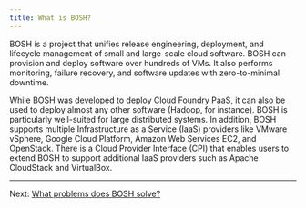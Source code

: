 ```yaml
---
title: What is BOSH?
---
```


BOSH is a project that unifies release engineering, deployment, and lifecycle management of small and large-scale cloud software. BOSH can provision and deploy software over hundreds of VMs. It also performs monitoring, failure recovery, and software updates with zero-to-minimal downtime.

While BOSH was developed to deploy Cloud Foundry PaaS, it can also be used to deploy almost any other software (Hadoop, for instance). BOSH is particularly well-suited for large distributed systems. In addition, BOSH supports multiple Infrastructure as a Service (IaaS) providers like VMware vSphere, Google Cloud Platform, Amazon Web Services EC2, and OpenStack. There is a Cloud Provider Interface (CPI) that enables users to extend BOSH to support additional IaaS providers such as Apache CloudStack and VirtualBox.

---
Next: [What problems does BOSH solve?](problems.md)
